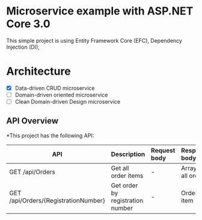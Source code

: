 # Microservice example with ASP.NET Core 3.0
This simple project is using Entity Framework Core (EFC), Dependency Injection (DI), 

# Architecture
- [x] Data-driven CRUD microservice
- [ ] Domain-driven oriented microservice
- [ ] Clean Domain-driven Design microservice

## API Overview ##
*This project has the following API:

|API|Description|Request body|Response body|
|-|:-|:-|:-|
| GET /api/Orders | Get all order items | - | Array of all orders |
| GET /api/Orders/{RegistrationNumber} | Get order by registration number | - | Order item |
